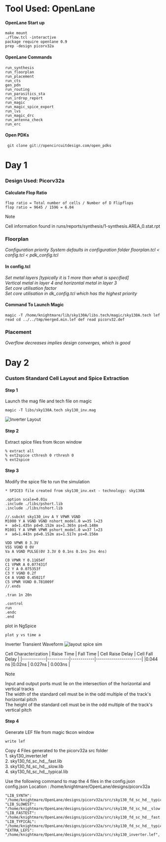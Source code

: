 # Tool Used: OpenLane
#### OpenLane Start up
```
make mount
./flow.tcl -interactive
package require openlane 0.9
prep -design picorv32a
```
#### OpenLane Commands
```
run_synthesis
run_floorplan
run_placement
run_cts
gen_pdn
run_routing
run_parasitics_sta
run_irdrop_report
run_magic
run_magic_spice_export
run_lvs
run_magic_drc
run_antenna_check
run_erc
```

#### Open PDKs
```
 git clone git://opencircuitdesign.com/open_pdks
```


# Day 1
### Design Used: Picorv32a
#### Calculate Flop Ratio
```
flop ratio = Total number of cells / Number of D Flipflops
flop ratio = 9645 / 1596 = 6.04
```
> [!NOTE]
> Cell information found in runs/reports/synthesis/1-synthesis.AREA_0.stat.rpt </br>

### Floorplan

*Configuration priority System defaults in configuration folder floorplan.tcl < config.tcl < pdk_config.tcl* </br>
#### In config.tcl
*Set metal layers [typically it is 1 more than what is specified]*</br>
*Vertical metal in layer 4 and horizontal metal in layer 3* <br>
*Set core utilisation factor* </br>
*Set core utilisation in dk_config.tcl which has the highest priority*


#### Command To Launch Magic
```
magic -T /home/knightmare/lib/sky130A/libs.tech/magic/sky130A.tech lef read cd ../../tmp/merged.min.lef def read picorv32.def 
```

### Placement
*Overflow decreases implies design converges, which is good* </br>

# Day 2
### Custom Standard Cell Layout and Spice Extraction

#### Step 1
Launch the mag file and tech file on magic
```
magic -T libs/sky130A.tech sky130_inv.mag 
```
![Inverter Layout](https://github.com/Knightmare-0/Vishnu-VSD-HDP/assets/112769624/691e3a07-46a1-41c9-9c83-d1502286d6e6)

#### Step 2
Extract spice files from tkcon window
```
% extract all
% ext2spice cthresh 0 rthresh 0
% ext2spice
```
#### Step 3
Modify the spice file to run the simulation
```
* SPICE3 file created from sky130_inv.ext - technology: sky130A

.option scale=0.01u
.include ./libs/pshort.lib
.include ./libs/nshort.lib

//.subckt sky130_inv A Y VPWR VGND
M1000 Y A VGND VGND nshort_model.0 w=35 l=23
+  ad=1.435n pd=0.152m as=1.365n ps=0.148m
M1001 Y A VPWR VPWR pshort_model.0 w=37 l=23
+  ad=1.443n pd=0.152m as=1.517n ps=0.156m

VDD VPWR 0 3.3V
VSS VGND 0 0V
Va A VGND PULSE(0V 3.3V 0 0.1ns 0.1ns 2ns 4ns)

C0 VPWR Y 0.11654f
C1 VPWR A 0.077431f
C2 Y A 0.075353f
C3 Y VGND 0.2f
C4 A VGND 0.45021f
C5 VPWR VGND 0.781009f
//.ends

.tran 1n 20n

.control
run
.endc
.end
```
plot in NgSpice 
```
plot y vs time a
```

Inverter Transient Waveform
![layout spice sim](https://github.com/Knightmare-0/Vishnu-VSD-HDP/assets/112769624/e7b39bc8-e181-43d9-b250-10b365e552f6)

Cell Characterization
| Raise Time | Fall Time | Cell Raise Delay | Cell Fall Delay | 
|------------|-----------|------------|-----------------------|
|0.044 ns    |0.02ns     |   0.027ns  |  0.003ns              |

> [!NOTE]
> Input and output ports must lie on the intersection of the horizontal and vertical tracks </br>
> The width of the standard cell must be in the odd multiple of the track's horizontal pitch </br>
> The height of the standard cell must be in the odd multiple of the track's vertical pitch </br>
#### Step 4
Generate LEF file from magic tkcon window
```
write lef
```
<p>
Copy 4 Files generated to the picorv32a src folder  </br>
1. sky130_inverter.lef </br>
2. sky130_fd_sc_hd__fast.lib</br>
3. sky130_fd_sc_hd__slow.lib</br>
4. sky130_fd_sc_hd__typical.lib</br>
</p>
<p>
  Use the following command to map the 4 files in the config.json </br>
  config.json Location :  /home/knightmare/OpenLane/designs/picorv32a</br>
</p>

```
"LIB_SYNTH": "/home/knightmare/OpenLane/designs/picorv32a/src/sky130_fd_sc_hd__typical.lib",
"LIB_SLOWEST": "/home/knightmare/OpenLane/designs/picorv32a/src/sky130_fd_sc_hd__slow.lib",
"LIB_FASTEST": "/home/knightmare/OpenLane/designs/picorv32a/src/sky130_fd_sc_hd__fast.lib",
"LIB_TYPICAL": "/home/knightmare/OpenLane/designs/picorv32a/src/sky130_fd_sc_hd__typical.lib",
"EXTRA_LEFS": "/home/knightmare/OpenLane/designs/picorv32a/src/sky130_inverter.lef",
```







